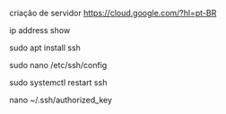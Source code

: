 criação de servidor
https://cloud.google.com/?hl=pt-BR

ip address show

sudo apt install ssh

sudo nano /etc/ssh/config

sudo systemctl restart ssh

nano ~/.ssh/authorized_key

